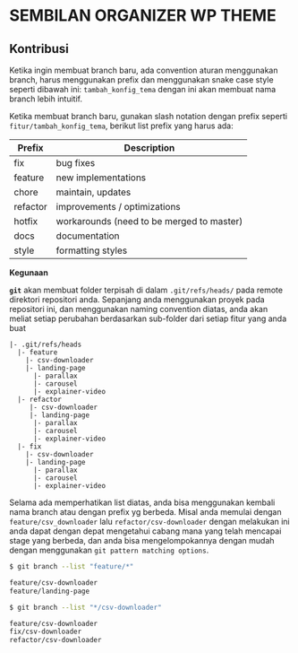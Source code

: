 # SEMBILAN ORGANIZER WP THEME


## Kontribusi 
Ketika ingin membuat branch baru, ada convention aturan menggunakan branch, harus menggunakan prefix dan menggunakan snake case style seperti dibawah ini: 
`tambah_konfig_tema`
dengan ini akan membuat nama branch lebih intuitif.

Ketika membuat branch baru, gunakan slash notation dengan prefix seperti `fitur/tambah_konfig_tema`, berikut list prefix yang harus ada: 

| Prefix            | Description                               |
| ----------------- | ----------------------------------------- |
| fix               | bug fixes                                 |
| feature           | new implementations                       |
| chore             | maintain, updates                         |
| refactor          | improvements / optimizations              |
| hotfix            | workarounds (need to be merged to master) |
| docs              | documentation                             |
| style             | formatting styles                         |

**Kegunaan**



**`git`** akan membuat folder terpisah di dalam `.git/refs/heads/` pada remote direktori repositori anda. Sepanjang anda menggunakan proyek pada repositori ini, dan menggunakan naming convention diatas, anda akan meliat setiap perubahan berdasarkan sub-folder dari setiap fitur yang anda buat

```
|- .git/refs/heads
  |- feature
    |- csv-downloader
    |- landing-page
      |- parallax
      |- carousel
      |- explainer-video
  |- refactor
     |- csv-downloader
     |- landing-page
      |- parallax
      |- carousel
      |- explainer-video
  |- fix
    |- csv-downloader
    |- landing-page
      |- parallax
      |- carousel
      |- explainer-video
```

Selama ada memperhatikan list diatas, anda bisa menggunakan kembali nama branch atau dengan prefix yg berbeda. Misal anda memulai dengan `feature/csv_downloader` lalu `refactor/csv-downloader` dengan melakukan ini anda dapat dengan depat mengetahui cabang mana yang telah mencapai stage yang berbeda, dan anda bisa mengelompokannya dengan mudah dengan menggunakan `git pattern matching options`.

``` bash
$ git branch --list "feature/*"

feature/csv-downloader
feature/landing-page

$ git branch --list "*/csv-downloader"

feature/csv-downloader
fix/csv-downloader
refactor/csv-downloader
```